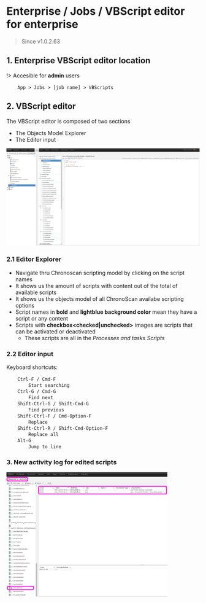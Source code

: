 # Enterprise / Jobs / VBScript editor for enterprise

> Since v1.0.2.63

## 1. Enterprise VBScript editor location

!> Accesible for **admin** users

````
    App > Jobs > [job name] > VBScripts
````

## 2. VBScript editor

The VBScript editor is composed of two sections

* The Objects Model Explorer
* The Editor input

<img src="./_images_/vbseditor/editormain.jpg" class="bordered" width="820" height="auto" alt="VBScript editor on enterprise">  


### 2.1 Editor Explorer

* Navigate thru Chronoscan scripting model by clicking on the script names
* It shows us the amount of scripts with content out of the total of available scripts
* It shows us the objects model of all ChronoScan availabe scripting options 
* Script names in **bold** and **lightblue background color** mean they have a script or any content
* Scripts with **checkbox<checked|unchecked>** images are scripts that can be activated or deactivated
    * These scripts are all in the _Processes and tasks Scripts_

### 2.2 Editor input

Keyboard shortcuts:

````
    Ctrl-F / Cmd-F
        Start searching
    Ctrl-G / Cmd-G
        Find next
    Shift-Ctrl-G / Shift-Cmd-G
        Find previous
    Shift-Ctrl-F / Cmd-Option-F
        Replace
    Shift-Ctrl-R / Shift-Cmd-Option-F
        Replace all
    Alt-G
        Jump to line
````

### 3. New activity log for edited scripts

<img src="./_images_/vbseditor/activity.jpg" class="bordered" width="420" height="auto" alt="VBScript editor on enterprise">  

